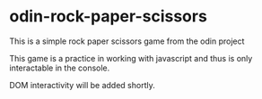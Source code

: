 # odin-rock-paper-scissors

This is a simple rock paper scissors game from the odin project

This game is a practice in working with javascript and thus is only interactable in the console.

DOM interactivity will be added shortly.
